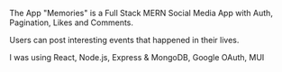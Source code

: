 The App "Memories"  is a Full Stack MERN Social Media App with Auth, Pagination, Likes and Comments. 

Users can post interesting events that happened in their lives.

I was using React, Node.js, Express & MongoDB, Google OAuth, MUI
